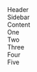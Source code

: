 <div class="wrapper">
    <div class="box header">Header</div>
    <div class="box sidebar">Sidebar</div>
    <div class="box content">Content</div>
</div>

<div class="wrapper">
  <div>One</div>
  <div>Two</div>
  <div>Three</div>
  <div>Four</div>
  <div>Five</div>
</div>
